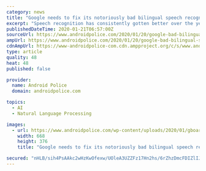 ```yaml
---
category: news
title: "Google needs to fix its notoriously bad bilingual speech recognition on Assistant and Gboard"
excerpt: "Speech recognition has consistently gotten better over the years, which has allowed impressive sci-fi tech like smart speakers to enter our homes. There's one department where Google needs to step up its game, though: multilingual speakers are having a hard time using more than one language on any Google product. While there are a lot of people ..."
publishedDateTime: 2020-01-21T06:57:00Z
sourceUrl: https://www.androidpolice.com/2020/01/20/google-bad-bilingual-speech-recognition/
ampUrl: https://www.androidpolice.com/2020/01/20/google-bad-bilingual-speech-recognition/?amp
cdnAmpUrl: https://www-androidpolice-com.cdn.ampproject.org/c/s/www.androidpolice.com/2020/01/20/google-bad-bilingual-speech-recognition/?amp
type: article
quality: 48
heat: 48
published: false

provider:
  name: Android Police
  domain: androidpolice.com

topics:
  - AI
  - Natural Language Processing

images:
  - url: https://www.androidpolice.com/wp-content/uploads/2020/01/gboard-misheard-speech-hero-1-668x376.jpg
    width: 668
    height: 376
    title: "Google needs to fix its notoriously bad bilingual speech recognition on Assistant and Gboard"

secured: "nHLB/sih4PsAAkc2wHzKwOfexw/UOleA3UZZFz17Hn2hs/6rZhzDmcFDIZlIJMtj3qFaAwq8hHA1axdywIQpMmLkEndAvtWiNMMyGfoGzpKbMEF5zAbEyPfEN/AM8VWg8lXF6aaulC02GRrnNFat1TqC8OLYm46FevwVXPmhkTommLE0VF5+S5TkAhPDZEL3mN8xs4BvGPXSWGXQjm7XYGp7hfxxPltgP7hqi2WwgxMuNEjEQbEsSjLXZ0S8nzJ774bBZEBwJan5GaCcehhI/Mvz6/zD72TQ/fc4WhiM7bs=;93TGewGIY/hWp/SP7KeZxw=="
---
```


